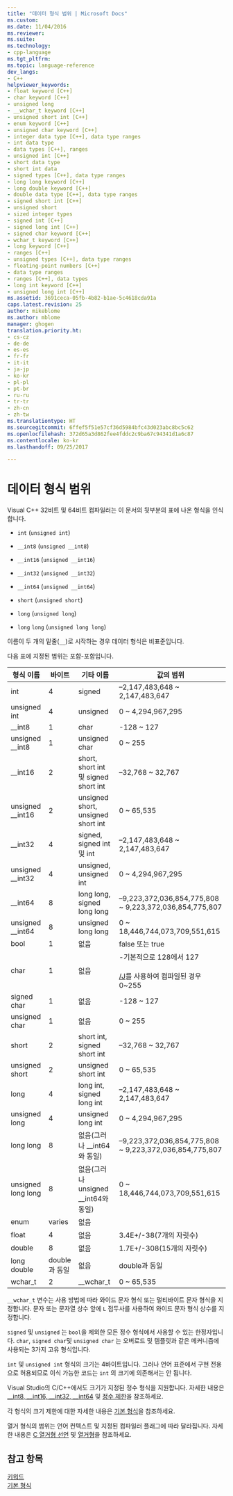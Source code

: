 ```yaml
---
title: "데이터 형식 범위 | Microsoft Docs"
ms.custom: 
ms.date: 11/04/2016
ms.reviewer: 
ms.suite: 
ms.technology:
- cpp-language
ms.tgt_pltfrm: 
ms.topic: language-reference
dev_langs:
- C++
helpviewer_keywords:
- float keyword [C++]
- char keyword [C++]
- unsigned long
- __wchar_t keyword [C++]
- unsigned short int [C++]
- enum keyword [C++]
- unsigned char keyword [C++]
- integer data type [C++], data type ranges
- int data type
- data types [C++], ranges
- unsigned int [C++]
- short data type
- short int data
- signed types [C++], data type ranges
- long long keyword [C++]
- long double keyword [C++]
- double data type [C++], data type ranges
- signed short int [C++]
- unsigned short
- sized integer types
- signed int [C++]
- signed long int [C++]
- signed char keyword [C++]
- wchar_t keyword [C++]
- long keyword [C++]
- ranges [C++]
- unsigned types [C++], data type ranges
- floating-point numbers [C++]
- data type ranges
- ranges [C++], data types
- long int keyword [C++]
- unsigned long int [C++]
ms.assetid: 3691ceca-05fb-4b82-b1ae-5c4618cda91a
caps.latest.revision: 25
author: mikeblome
ms.author: mblome
manager: ghogen
translation.priority.ht:
- cs-cz
- de-de
- es-es
- fr-fr
- it-it
- ja-jp
- ko-kr
- pl-pl
- pt-br
- ru-ru
- tr-tr
- zh-cn
- zh-tw
ms.translationtype: HT
ms.sourcegitcommit: 6ffef5f51e57cf36d5984bfc43d023abc8bc5c62
ms.openlocfilehash: 372d65a3d862fee4fddc2c9ba67c94341d1a6c87
ms.contentlocale: ko-kr
ms.lasthandoff: 09/25/2017

---
```

# <a name="data-type-ranges"></a>데이터 형식 범위
Visual C++ 32비트 및 64비트 컴파일러는 이 문서의 뒷부분의 표에 나온 형식을 인식합니다.  
  
-   `int` (`unsigned int`)  
  
-   `__int8` (`unsigned __int8`)  
  
-   `__int16` (`unsigned __int16`)  
  
-   `__int32` (`unsigned __int32`)  
  
-   `__int64` (`unsigned __int64`)  
  
-   `short` (`unsigned short`)  
  
-   `long` (`unsigned long`)  
  
-   `long` `long` (`unsigned long long`)  
  
 이름이 두 개의 밑줄(`__`)로 시작하는 경우 데이터 형식은 비표준입니다.  
  
 다음 표에 지정된 범위는 포함-포함입니다.  
  
|형식 이름|바이트|기타 이름|값의 범위|  
|---------------|-----------|-----------------|---------------------|  
|int|4|signed|–2,147,483,648 ~ 2,147,483,647|  
|unsigned int|4|unsigned|0 ~ 4,294,967,295|  
|__int8|1|char|-128 ~ 127|  
|unsigned __int8|1|unsigned char|0 ~ 255|  
|__int16|2|short, short int 및 signed short int|–32,768 ~ 32,767|  
|unsigned __int16|2|unsigned short, unsigned short int|0 ~ 65,535|  
|__int32|4|signed, signed int 및 int|–2,147,483,648 ~ 2,147,483,647|  
|unsigned __int32|4|unsigned, unsigned int|0 ~ 4,294,967,295|  
|__int64|8|long long, signed long long|–9,223,372,036,854,775,808 ~ 9,223,372,036,854,775,807|  
|unsigned __int64|8|unsigned long long|0 ~ 18,446,744,073,709,551,615|  
|bool|1|없음|false 또는 true|  
|char|1|없음|-기본적으로 128에서 127<br /><br /> [/J](../build/reference/j-default-char-type-is-unsigned.md)를 사용하여 컴파일된 경우 0~255|  
|signed char|1|없음|-128 ~ 127|  
|unsigned char|1|없음|0 ~ 255|  
|short|2|short int, signed short int|–32,768 ~ 32,767|  
|unsigned short|2|unsigned short int|0 ~ 65,535|  
|long|4|long int, signed long int|–2,147,483,648 ~ 2,147,483,647|  
|unsigned long|4|unsigned long int|0 ~ 4,294,967,295|  
|long long|8|없음(그러나 __int64와 동일)|–9,223,372,036,854,775,808 ~ 9,223,372,036,854,775,807|  
|unsigned long long|8|없음(그러나 unsigned __int64와 동일)|0 ~ 18,446,744,073,709,551,615|  
|enum|varies|없음| |  
|float|4|없음|3.4E+/-38(7개의 자릿수)|  
|double|8|없음|1.7E+/-308(15개의 자릿수)|  
|long double|double과 동일|없음|double과 동일|  
|wchar_t|2|__wchar_t|0 ~ 65,535|  
  
 `__wchar_t` 변수는 사용 방법에 따라 와이드 문자 형식 또는 멀티바이트 문자 형식을 지정합니다. 문자 또는 문자열 상수 앞에 `L` 접두사를 사용하여 와이드 문자 형식 상수를 지정합니다.  
  
 `signed` 및 `unsigned` 는 `bool`을 제외한 모든 정수 형식에서 사용할 수 있는 한정자입니다. `char`, `signed char`및 `unsigned char` 는 오버로드 및 템플릿과 같은 메커니즘에 사용되는 3가지 고유 형식입니다.  
  
 `int` 및 `unsigned int` 형식의 크기는 4바이트입니다. 그러나 언어 표준에서 구현 전용으로 허용되므로 이식 가능한 코드는 `int` 의 크기에 의존해서는 안 됩니다.  
  
 Visual Studio의 C/C++에서도 크기가 지정된 정수 형식을 지원합니다. 자세한 내용은 [__int8, \__int16, \__int32, \__int64](../cpp/int8-int16-int32-int64.md) 및 [정수 제한](../cpp/integer-limits.md)을 참조하세요.  
  
 각 형식의 크기 제한에 대한 자세한 내용은 [기본 형식](../cpp/fundamental-types-cpp.md)을 참조하세요.  
  
 열거 형식의 범위는 언어 컨텍스트 및 지정된 컴파일러 플래그에 따라 달라집니다. 자세한 내용은 [C 열거형 선언](../c-language/c-enumeration-declarations.md) 및 [열거형](../cpp/enumerations-cpp.md)을 참조하세요.  
  
## <a name="see-also"></a>참고 항목  
 [키워드](../cpp/keywords-cpp.md)   
 [기본 형식](../cpp/fundamental-types-cpp.md)
